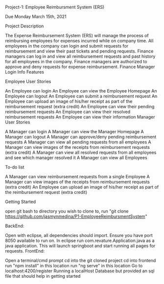 Project-1: Employee Reimbursment System (ERS)

Due Monday March 15th, 2021

Project Description

The Expense Reimbursement System (ERS) will manage the process of reimbursing employees for expenses incurred while on company time.
All employees in the company can login and submit requests for reimbursement and view their past tickets and pending requests.
Finance managers can log in and view all reimbursement requests and past history for all employees in the company.
Finance managers are authorized to approve and deny requests for expense reimbursement. Finance Manager Login Info
Features

Employee User Stories

An Employee can login
An Employee can view the Employee Homepage
An Employee can logout
An Employee can submit a reimbursement request
An Employee can upload an image of his/her receipt as part of the reimbursement request (extra credit)
An Employee can view their pending reimbursement requests
An Employee can view their resolved reimbursement requests
An Employee can view their information
Manager User Stories

A Manager can login
A Manager can view the Manager Homepage
A Manager can logout
A Manager can approve/deny pending reimbursement requests
A Manager can view all pending requests from all employees
A Manager can view images of the receipts from reimbursement requests (extra credit)
A Manager can view all resolved requests from all employees and see which manager resolved it
A Manager can view all Employees

To-do list

A Manager can view reimbursement requests from a single Employee
A Manager can view images of the receipts from reimbursement requests (extra credit)
An Employee can upload an image of his/her receipt as part of the reimbursement request (extra credit)


Getting Started

open git bash to directory you wish to clone to, run "git clone https://github.com/jasmynmedina/P1-EmployeeReimbursmentSystem"

BackEnd:

Open with eclipse, all dependencies should import.
Ensure you have port 8050 available to run on.
In eclipse run com.revature.Application.java as a java application.
This will launch springboot and start running all pages for requests.
FrontEnd:

Open a terminal/cmd prompt
cd into the git cloned project
cd into frontend
run "npm install" in this location
run "ng serve" in this location
Go to localhost:4200/register
Running a localHost Database but provided an sql file that should help in getting started
